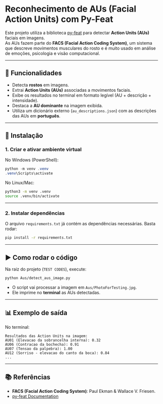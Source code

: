 # Reconhecimento de AUs (Facial Action Units) com Py-Feat

Este projeto utiliza a biblioteca [py-feat](https://py-feat.org/) para detectar **Action Units (AUs)** faciais em imagens.  
As AUs fazem parte do **FACS (Facial Action Coding System)**, um sistema que descreve movimentos musculares do rosto e é muito usado em análise de emoções, psicologia e visão computacional.

---

## 🚀 Funcionalidades

- Detecta **rostos** em imagens.
- Extrai **Action Units (AUs)** associadas a movimentos faciais.
- Exibe os resultados no terminal em formato legível (AU + descrição + intensidade).
- Destaca a **AU dominante** na imagem exibida.
- Utiliza um dicionário externo (`au_descriptions.json`) com as descrições das AUs em **português**.

---

## 🔧 Instalação

### 1. Criar e ativar ambiente virtual

No Windows (PowerShell):

```powershell
python -m venv .venv
.venv\Scripts\activate
```

No Linux/Mac:

```bash
python3 -m venv .venv
source .venv/bin/activate
```

---

### 2. Instalar dependências

O arquivo `requirements.txt` já contém as dependências necessárias.
Basta rodar:

```bash
pip install -r requirements.txt
```

---

## ▶️ Como rodar o código

Na raiz do projeto (`TEST CODES`), execute:

```bash
python Aus/detect_aus_image.py
```

* O script vai processar a imagem em `Aus/PhotoForTesting.jpg`.
* Ele imprime no **terminal** as AUs detectadas.

---

## 📊 Exemplo de saída

No terminal:

```
Resultados das Action Units na imagem:
AU01 (Elevacao da sobrancelha interna): 0.32
AU06 (Contracao da bochecha): 0.91
AU07 (Tensao da palpebra): 1.00
AU12 (Sorriso - elevacao do canto da boca): 0.84
...
```
---

## 📚 Referências

* **FACS (Facial Action Coding System)**: Paul Ekman & Wallace V. Friesen.
* [py-feat Documentation](https://py-feat.org/)

